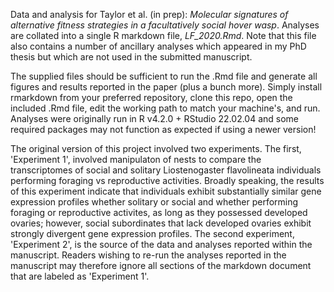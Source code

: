 Data and analysis for Taylor et al. (in prep): *Molecular signatures of alternative fitness strategies in a facultatively social hover wasp*. Analyses are collated into a single R markdown file, *LF_2020.Rmd*. Note that this file also contains a number of ancillary analyses which appeared in my PhD thesis but which are not used in the submitted manuscript. 

The supplied files should be sufficient to run the .Rmd file and generate all figures and results reported in the paper (plus a bunch more). Simply install rmarkdown from your preferred repository, clone this repo, open the included .Rmd file, edit the working path to match your machine's, and run. Analyses were originally run in R v4.2.0 + RStudio 22.02.04 and some required packages may not function as expected if using a newer version! 

The original version of this project involved two experiments. The first, 'Experiment 1', involved manipulaton of nests to compare the transcriptomes of social and solitary Liostenogaster flavolineata individuals performing foraging vs reproductive activities. Broadly speaking, the results of this experiment indicate that individuals exhibit substantially similar gene expression profiles whether solitary or social and whether performing foraging or reproductive activites, as long as they possessed developed ovaries; however, social subordinates that lack developed ovaries exhibit strongly divergent gene expression profiles. The second experiment, 'Experiment 2', is the source of the data and analyses reported within the manuscript. Readers wishing to re-run the analyses reported in the manuscript may therefore ignore all sections of the markdown document that are labeled as 'Experiment 1'. 
